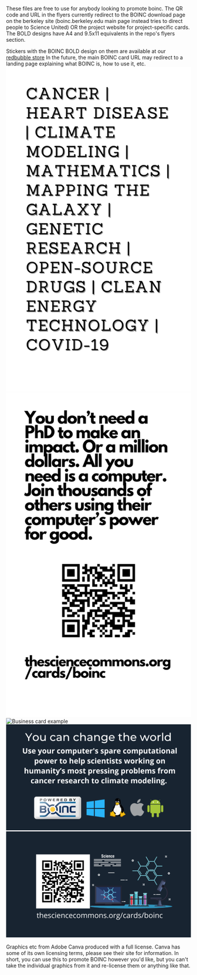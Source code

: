 These files are free to use for anybody looking to promote boinc. The QR code and URL in the flyers currently redirect to the BOINC download page on the berkeley site (boinc.berkeley.edu main page instead tries to direct people to Science United) OR the project website for project-specific cards. The BOLD designs have A4 and 9.5x11 equivalents in the repo's flyers section.

Stickers with the BOINC BOLD design on them are available at our [redbubble store](https://www.redbubble.com/shop/ap/152119682)
In the future, the main BOINC card URL may redirect to a landing page explaining what BOINC is, how to use it, etc. 
![Business card example](/cards/BOINC-BOLD-1.png)
![Business card example](/cards/BOINC-BOLD-2.png)
![Business card example](/cards/BOINC-BOLD_2-1.png)
![Business card example](/cards/BOINC%20General-1.png)
![Business card example](/cards/BOINC%20General-2.png)


Graphics etc from Adobe Canva produced with a full license. Canva has some of its own licensing terms, please see their site for information. In short, you can use this to promote BOINC however you'd like, but you can't take the individual graphics from it and re-license them or anything like that.

